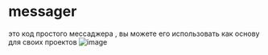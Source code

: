 # messager
это код простого мессаджера , вы можете его использовать как основу для своих проектов
![image](https://user-images.githubusercontent.com/90987143/229305540-896f9bb0-f53c-4db0-80ee-f6e6dfaff032.png)
